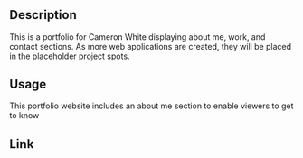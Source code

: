# <Professional-Portfolio>

## Description

This is a portfolio for Cameron White displaying about me, work, and contact sections. As more web applications are created, they will be placed in the placeholder project spots. 

## Usage

This portfolio website includes an about me section to enable viewers to get to know 

## Link

